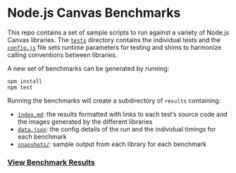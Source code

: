 # Node.js Canvas Benchmarks

This repo contains a set of sample scripts to run against a variety of Node.js Canvas libraries. The [`tests`](/tests) directory contains the individual tests and the [`config.js`](/src/config.js) file sets runtime parameters for testing and shims to harmonize calling conventions between libraries.

A new set of benchmarks can be generated by running:

```shell
npm install
npm test
```
Running the benchmarks will create a subdirectory of `results` containing:
- [`index.md`][results]: the results formatted with links to each test’s source code and the images generated by the different libraries
- [`data.json`][data]: the config details of the run and the individual timings for each benchmark
- [`snapshots/`][snapshots]: sample output from each library for each benchmark

### [View Benchmark Results][results]

[results]: /results/darwin-arm64/2025-07-21/index.md
[data]: /results/darwin-arm64/2025-07-21/data.json
[snapshots]: /results/darwin-arm64/2025-07-21/snapshots
